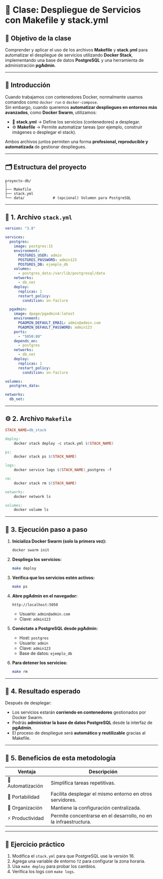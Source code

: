 # 🧩 Clase: Despliegue de Servicios con Makefile y stack.yml

## 🎯 Objetivo de la clase
Comprender y aplicar el uso de los archivos **Makefile** y **stack.yml** para automatizar el despliegue de servicios utilizando **Docker Stack**, implementando una base de datos **PostgreSQL** y una herramienta de administración **pgAdmin**.

---

## 📘 Introducción

Cuando trabajamos con contenedores Docker, normalmente usamos comandos como `docker run` o `docker-compose`.  
Sin embargo, cuando queremos **automatizar despliegues en entornos más avanzados**, como **Docker Swarm**, utilizamos:

- 🧱 **stack.yml** → Define los servicios (contenedores) a desplegar.  
- ⚙️ **Makefile** → Permite automatizar tareas (por ejemplo, construir imágenes o desplegar el stack).

Ambos archivos juntos permiten una forma **profesional, reproducible y automatizada** de gestionar despliegues.

---

## 🗂️ Estructura del proyecto

```
proyecto-db/
│
├── Makefile
├── stack.yml
└── data/             # (opcional) Volumen para PostgreSQL
```

---

## 🐘 1. Archivo `stack.yml`

```yaml
version: "3.8"

services:
  postgres:
    image: postgres:15
    environment:
      POSTGRES_USER: admin
      POSTGRES_PASSWORD: admin123
      POSTGRES_DB: ejemplo_db
    volumes:
      - postgres_data:/var/lib/postgresql/data
    networks:
      - db_net
    deploy:
      replicas: 1
      restart_policy:
        condition: on-failure

  pgadmin:
    image: dpage/pgadmin4:latest
    environment:
      PGADMIN_DEFAULT_EMAIL: admin@admin.com
      PGADMIN_DEFAULT_PASSWORD: admin123
    ports:
      - "5050:80"
    depends_on:
      - postgres
    networks:
      - db_net
    deploy:
      replicas: 1
      restart_policy:
        condition: on-failure

volumes:
  postgres_data:

networks:
  db_net:
```

---

## ⚙️ 2. Archivo `Makefile`

```makefile
STACK_NAME=db_stack

deploy:
	docker stack deploy -c stack.yml $(STACK_NAME)

ps:
	docker stack ps $(STACK_NAME)

logs:
	docker service logs $(STACK_NAME)_postgres -f

rm:
	docker stack rm $(STACK_NAME)

networks:
	docker network ls

volumes:
	docker volume ls
```

---

## 🚀 3. Ejecución paso a paso

1. **Inicializa Docker Swarm (solo la primera vez):**
   ```bash
   docker swarm init
   ```

2. **Despliega los servicios:**
   ```bash
   make deploy
   ```

3. **Verifica que los servicios estén activos:**
   ```bash
   make ps
   ```

4. **Abre pgAdmin en el navegador:**
   ```
   http://localhost:5050
   ```
   - Usuario: `admin@admin.com`
   - Clave: `admin123`

5. **Conéctate a PostgreSQL desde pgAdmin:**
   - Host: `postgres`
   - Usuario: `admin`
   - Clave: `admin123`
   - Base de datos: `ejemplo_db`

6. **Para detener los servicios:**
   ```bash
   make rm
   ```

---

## 🧭 4. Resultado esperado

Después de desplegar:
- Los servicios estarán **corriendo en contenedores** gestionados por Docker Swarm.
- Podrás **administrar la base de datos PostgreSQL** desde la interfaz de **pgAdmin**.
- El proceso de despliegue será **automático y reutilizable** gracias al Makefile.

---

## 🧩 5. Beneficios de esta metodología

| Ventaja | Descripción |
|----------|-------------|
| 🔁 Automatización | Simplifica tareas repetitivas. |
| 🧱 Portabilidad | Facilita desplegar el mismo entorno en otros servidores. |
| 🔐 Organización | Mantiene la configuración centralizada. |
| ⚡ Productividad | Permite concentrarse en el desarrollo, no en la infraestructura. |

---

## 🧪 Ejercicio práctico

1. Modifica el `stack.yml` para que PostgreSQL use la versión 16.  
2. Agrega una variable de entorno `TZ` para configurar la zona horaria.  
3. Usa `make deploy` para probar los cambios.  
4. Verifica los logs con `make logs`.
